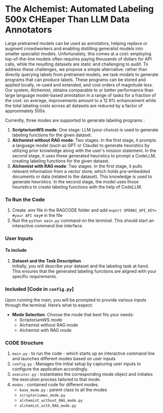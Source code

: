 # The Alchemist: Automated Labeling 500x CHEaper Than LLM Data Annotators

Large pretrained models can be used as annotators, helping replace or augment crowdworkers and enabling distilling generalist models into smaller specialist models. Unfortunately, this comes at a cost: employing top-of-the-line models often requires paying thousands of dollars for API calls, while the resulting datasets are static and challenging to audit. To address these challenges, we propose a simple alternative: rather than directly querying labels from pretrained models, we task models to generate programs that can produce labels. These programs can be stored and applied locally, re-used and extended, and cost orders of magnitude less. Our system, Alchemist, obtains comparable to or better performance than large language model-based annotation in a range of tasks for a fraction of the cost: on average, improvements amount to a 12.9% enhancement while the total labeling costs across all datasets are reduced by a factor of approximately 500x.

Currently, three modes are supported to generate labeling programs :<br />
1. **ScriptoriumWS mode**: One stage: LLM (your choice) is used to generate labeling functions for the given dataset.<br />
2. **Alchemist without RAG mode**: Two stages. In the first stage, it prompts a language model (such as GPT or Claude) to generate heuristics by utilizing prior knowledge along with the user's mission statement. In the second stage, it uses these generated heuristics to prompt a CodeLLM, creating labeling functions for the given dataset.<br /> 
3. **Alchemist with RAG mode**: Two stages. In the first stage, it pulls relevant information from a vector store, which holds pre-embedded documents or data (related to the dataset). This knowledge is used to generate heuristics. In the second stage, the model uses those heuristics to create labeling functions with the help of CodeLLM.<br />

### To Run the Code<br />

1. Create .env file in the RAGCODE folder and add `export OPENAI_API_KEY= #your API key#`  in the file<br />
2. Run the `python main.py` command on the terminal. This should start an interactive command line interface. <br />

### User Inputs

#### To include
1. **Dataset and the Task Description** <br />
Initially, you will describe your dataset and the labeling task at hand. This ensures that the generated labeling functions are aligned with your specific requirements.<br />

### Included [Code in `config.py`]<br />
Upon running the main, you will be prompted to provide various inputs through the terminal. Here’s what to expect:<br />

- **Mode Selection**: Choose the mode that best fits your needs:<br />
    - ScriptoriumWS mode
    - Alchemist without RAG mode
    - Alchemist with RAG mode<br />

### CODE Structure
1. `main.py` : to run the code - which starts up an interactive command line and launches different modes based on user inputs
2. `config.py` :  Manages the initial setup by capturing user inputs to configure the application accordingly. 
3. `executor.py` : instantiates the corresponding mode object and initiates the execution process tailored to that mode.
4. `modes` : contained code for different modes.
    - `base_mode.py` : parent class to all the modes
    - `scriptoriumws_mode.py`
    - `alchemist_without_RAG_mode.py`
    - `alchemist_with_RAG_mode.py`
   
